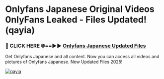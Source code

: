 # Onlyfans Japanese Original Videos 0nlyFans Leaked - Files Updated! (qayia)

<h3>🔴 CLICK HERE 🌐==►► <a href="https://tinyurl.com/3hn5wdd3" rel="nofollow">Onlyfans Japanese Updated Files</a></h3>

Get Onlyfans Japanese and all content. Now you can access all videos and pictures of Onlyfans Japanese. New Updated Files 2025!

[![qayia](https://i.imgur.com/4HnBqBT.gif)](https://tinyurl.com/3hn5wdd3)
